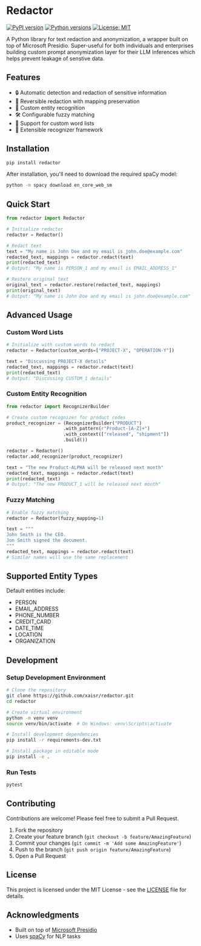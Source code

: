 # Redactor

[![PyPI version](https://badge.fury.io/py/redactor.svg)](https://badge.fury.io/py/redactor)
[![Python versions](https://img.shields.io/pypi/pyversions/redactor.svg)](https://pypi.org/project/redactor/)
[![License: MIT](https://img.shields.io/badge/License-MIT-yellow.svg)](https://opensource.org/licenses/MIT)

A Python library for text redaction and anonymization, a wrapper built on top of Microsoft Presidio. Super-useful for both individuals and enterprises building custom prompt anonymization layer for their LLM Inferences which helps prevent leakage of senstive data. 

## Features

- 🔒 Automatic detection and redaction of sensitive information
- 🔄 Reversible redaction with mapping preservation
- 🎯 Custom entity recognition
- 🛠 Configurable fuzzy matching
- 📝 Support for custom word lists
- 🔧 Extensible recognizer framework

## Installation

```bash
pip install redactor
```

After installation, you'll need to download the required spaCy model:

```bash
python -m spacy download en_core_web_sm
```

## Quick Start

```python
from redactor import Redactor

# Initialize redactor
redactor = Redactor()

# Redact text
text = "My name is John Doe and my email is john.doe@example.com"
redacted_text, mappings = redactor.redact(text)
print(redacted_text)
# Output: "My name is PERSON_1 and my email is EMAIL_ADDRESS_1"

# Restore original text
original_text = redactor.restore(redacted_text, mappings)
print(original_text)
# Output: "My name is John Doe and my email is john.doe@example.com"
```

## Advanced Usage

### Custom Word Lists

```python
# Initialize with custom words to redact
redactor = Redactor(custom_words=["PROJECT-X", "OPERATION-Y"])

text = "Discussing PROJECT-X details"
redacted_text, mappings = redactor.redact(text)
print(redacted_text)
# Output: "Discussing CUSTOM_1 details"
```

### Custom Entity Recognition

```python
from redactor import RecognizerBuilder

# Create custom recognizer for product codes
product_recognizer = (RecognizerBuilder("PRODUCT")
                     .with_pattern(r"Product-[A-Z]+")
                     .with_context(["released", "shipment"])
                     .build())

redactor = Redactor()
redactor.add_recognizer(product_recognizer)

text = "The new Product-ALPHA will be released next month"
redacted_text, mappings = redactor.redact(text)
print(redacted_text)
# Output: "The new PRODUCT_1 will be released next month"
```

### Fuzzy Matching

```python
# Enable fuzzy matching
redactor = Redactor(fuzzy_mapping=1)

text = """
John Smith is the CEO.
Jon Smith signed the document.
"""
redacted_text, mappings = redactor.redact(text)
# Similar names will use the same replacement
```

## Supported Entity Types

Default entities include:
- PERSON
- EMAIL_ADDRESS
- PHONE_NUMBER
- CREDIT_CARD
- DATE_TIME
- LOCATION
- ORGANIZATION

## Development

### Setup Development Environment

```bash
# Clone the repository
git clone https://github.com/xaisr/redactor.git
cd redactor

# Create virtual environment
python -m venv venv
source venv/bin/activate  # On Windows: venv\Scripts\activate

# Install development dependencies
pip install -r requirements-dev.txt

# Install package in editable mode
pip install -e .
```

### Run Tests

```bash
pytest
```

## Contributing

Contributions are welcome! Please feel free to submit a Pull Request.

1. Fork the repository
2. Create your feature branch (`git checkout -b feature/AmazingFeature`)
3. Commit your changes (`git commit -m 'Add some AmazingFeature'`)
4. Push to the branch (`git push origin feature/AmazingFeature`)
5. Open a Pull Request

## License

This project is licensed under the MIT License - see the [LICENSE](LICENSE) file for details.

## Acknowledgments

- Built on top of [Microsoft Presidio](https://github.com/microsoft/presidio)
- Uses [spaCy](https://spacy.io/) for NLP tasks
